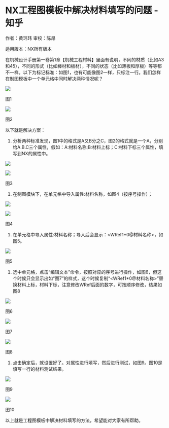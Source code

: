 # NX工程图模板中解决材料填写的问题 - 知乎
作者：黄玮玮 审校：陈昂

适用版本：NX所有版本

在机械设计手册第一卷第1章【机械工程材料】里面有说明，不同的材质（比如A3和45），不同的形式（比如棒材和板材），不同的状态（比如薄板和厚板）等等都不一样。以下为标记标准：如图1，也有可能像图2一样，只标注一行。我们怎样在制图模板中一个单元格中同时解决两种情况呢？

![](https://pic4.zhimg.com/v2-5da76bb22aa304be919f182d0646785f_b.jpg)

图1

![](https://pic2.zhimg.com/v2-cab1354da29b48a763d15069a0aedda1_b.jpg)

图2

以下就是解决方案：

1.  分析两种标准发现，图1中的格式是A又B分之C，图2的格式就是一个A，分别给A.B.C三个属性，假如：A:材料名称;B:材料上标；C:材料下标三个属性，填写到NX的属性中。

![](https://pic3.zhimg.com/v2-23ff3fba4cd8f866305a0b7310a4d516_b.jpg)

![](https://pic2.zhimg.com/v2-92f97fe6cfc1f2be08415ac82d767db1_b.jpg)

图3

1.  在制图模块下，在单元格中导入属性:材料名称，如图4（按序号操作）；

![](https://pic3.zhimg.com/v2-b6b82651afda42a4ef28ce8463b5b1ba_b.jpg)

![](https://pic4.zhimg.com/v2-91c7b43bc9734b896670beb61d56e143_b.jpg)

图4

1.  在单元格中导入属性:材料名称；导入后会显示：<WRef1\*0@材料名称>，如图5。

![](https://pic2.zhimg.com/v2-ccf2c1992b661531f191ea64b7b67879_b.jpg)

图5

1.  选中单元格，点击“编辑文本”命令，按照对应的序号进行操作，如图6，但这个时候只会显示出如“图7”的样式，这个时候复制“<WRef1\*0@材料名称>”替换材料上标，材料下标，注意修改WRef后面的数字，可按顺序修改，结果如图8

![](https://pic3.zhimg.com/v2-e76b673f81bbe1dfeb4d6ec47373ffae_b.jpg)

图6

![](https://pic1.zhimg.com/v2-300ea240a26d8ee5ddd62140ce086eec_b.jpg)

图7

![](https://pic2.zhimg.com/v2-d7ceda160ea5143967dfc23c8f54b7e9_b.jpg)

图8

1.  点击确定后，就设置好了。对属性进行填写，然后进行测试，如图9。图10是填写一行的材料测试结果。

![](https://pic4.zhimg.com/v2-785fdab3cf8a93ef8e81eafe34cfa1e3_b.jpg)

图9

![](https://pic4.zhimg.com/v2-4187df75360e2d55198033e8b01b6147_b.jpg)

图10

以上就是工程图模板中解决材料填写的方法，希望能对大家有所帮助。